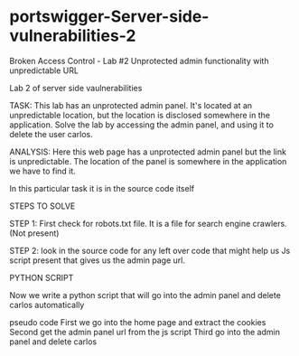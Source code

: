 # portswigger-Server-side-vulnerabilities-2
Broken Access Control - Lab #2 Unprotected admin functionality with unpredictable URL

Lab 2 of server side vaulnerabilities

TASK:  This lab has an unprotected admin panel. It's located at an unpredictable location, but the location is disclosed somewhere in the application.
Solve the lab by accessing the admin panel, and using it to delete the user carlos. 

ANALYSIS: Here this web page has a unprotected admin panel but the link is unpredictable. The location of the panel is somewhere in the application we have to find it.

In this particular task it is in the source code itself


STEPS TO SOLVE

STEP 1: First check for robots.txt file. It is a file for search engine crawlers. (Not present)

STEP 2: look in the source code for any left over code that might help us
        Js script present that gives us the admin page url.


PYTHON SCRIPT

Now we write a python script that will go into the admin panel and delete carlos automatically

pseudo code
First we go into the home page and extract the cookies 
Second get the admin panel url from the js script
Third go into the admin panel and delete carlos

